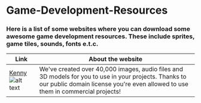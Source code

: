 # Game-Development-Resources
### Here is a list of some websites where you can download some awesome game development resources. These include sprites, game tiles, sounds, fonts e.t.c.

| Link | About the website |
|------|-------|
| [Kenny](https://kenney.nl/assets) ![alt text](images/kenny_preview.png)  | We've created over 40,000 images, audio files and 3D models for you to use in your projects. Thanks to our public domain license you're even allowed to use them in commercial projects! |
